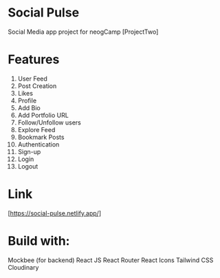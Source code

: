 # Social Pulse
Social Media app project for neogCamp [ProjectTwo]

# Features
1. User Feed
2. Post Creation
3. Likes
4. Profile
5. Add Bio
6. Add Portfolio URL
7. Follow/Unfollow users
8. Explore Feed
9. Bookmark Posts
10. Authentication
11. Sign-up 
12. Login 
13. Logout

# Link
[https://social-pulse.netlify.app/]

# Build with:
Mockbee (for backend)
React JS
React Router
React Icons
Tailwind CSS
Cloudinary

